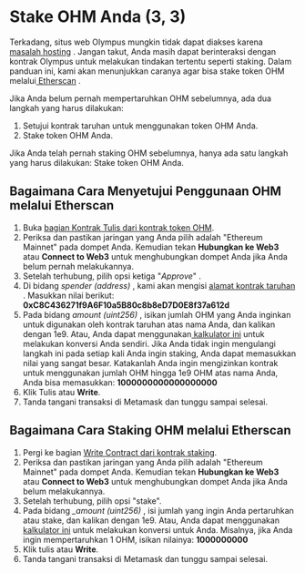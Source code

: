 # Stake OHM Anda \(3, 3\)

Terkadang, situs web Olympus mungkin tidak dapat diakses karena[ masalah hosting](https://twitter.com/FleekHQ/status/1416505712222609411) . Jangan takut, Anda masih dapat berinteraksi dengan kontrak Olympus untuk melakukan tindakan tertentu seperti staking. Dalam panduan ini, kami akan menunjukkan caranya agar bisa stake token OHM melalui[ Etherscan](https://etherscan.io/) .

Jika Anda belum pernah mempertaruhkan OHM sebelumnya, ada dua langkah yang harus dilakukan:

1. Setujui kontrak taruhan untuk menggunakan token OHM Anda.
2. Stake token OHM Anda.

Jika Anda telah pernah staking OHM sebelumnya, hanya ada satu langkah yang harus dilakukan: Stake token OHM Anda.

## Bagaimana Cara Menyetujui Penggunaan OHM melalui Etherscan

1. Buka [bagian Kontrak Tulis dari kontrak token OHM](https://etherscan.io/address/0x383518188c0c6d7730d91b2c03a03c837814a899#writeContract).
2. Periksa dan pastikan jaringan yang Anda pilih adalah "Ethereum Mainnet" pada dompet Anda. Kemudian tekan **Hubungkan ke Web3** atau **Connect to Web3** untuk menghubungkan dompet Anda jika Anda belum pernah melakukannya.
3. Setelah terhubung, pilih opsi ketiga "_Approve_" .
4. Di bidang _spender \(address\)_ , kami akan mengisi [alamat kontrak taruhan](https://app.gitbook.com/@olympusdao-1/s/olympusdocs/~/drafts/-MiUWy5CllkavdxoRULJ/v/indonesian/contracts/staking#staking) . Masukkan nilai berikut: **0xC8C436271f9A6F10a5B80c8b8eD7D0E8f37a612d**
5. Pada bidang _amount \(uint256\)_ , isikan jumlah OHM yang Anda inginkan untuk digunakan oleh kontrak taruhan atas nama Anda, dan kalikan dengan 1e9. Atau, Anda dapat menggunakan[ kalkulator ini](https://docs.google.com/spreadsheets/d/1vm48OCBnVh8uah0-3Xa7HqFwmfxgcrMIWPrOllSFIvA/edit?usp=sharing) untuk melakukan konversi Anda sendiri. Jika Anda tidak ingin mengulangi langkah ini pada setiap kali Anda ingin staking, Anda dapat memasukkan nilai yang sangat besar. Katakanlah Anda ingin mengizinkan kontrak untuk menggunakan jumlah OHM hingga 1e9 OHM atas nama Anda, Anda bisa memasukkan: **1000000000000000000**
6. Klik Tulis atau **Write**.
7. Tanda tangani transaksi di Metamask dan tunggu sampai selesai.

## Bagaimana Cara Staking OHM melalui Etherscan

1. Pergi ke bagian [Write Contract dari kontrak staking](https://etherscan.io/address/0x383518188c0c6d7730d91b2c03a03c837814a899#writeContract).
2. Periksa dan pastikan jaringan yang Anda pilih adalah "Ethereum Mainnet" pada dompet Anda. Kemudian tekan **Hubungkan ke Web3** atau **Connect to Web3** untuk menghubungkan dompet Anda jika Anda belum melakukannya.
3. Setelah terhubung, pilih opsi "stake".
4. Pada bidang _\_amount \(uint256\)_ , isi jumlah yang ingin Anda pertaruhkan atau stake, dan kalikan dengan 1e9. Atau, Anda dapat menggunakan[ kalkulator ini](https://docs.google.com/spreadsheets/d/1vm48OCBnVh8uah0-3Xa7HqFwmfxgcrMIWPrOllSFIvA/edit?usp=sharing) untuk melakukan konversi untuk Anda. Misalnya, jika Anda ingin mempertaruhkan 1 OHM, isikan nilainya: **1000000000**
5. Klik tulis atau **Write**.
6. Tanda tangani transaksi di Metamask dan tunggu sampai selesai.


